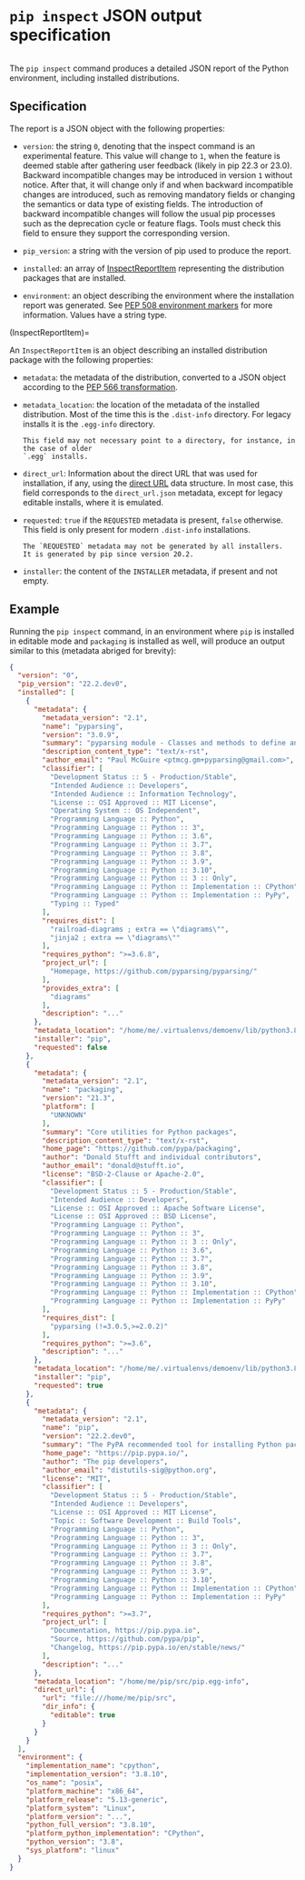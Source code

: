 # `pip inspect` JSON output specification

```{versionadded} 22.2
```

The `pip inspect` command produces a detailed JSON report of the Python
environment, including installed distributions.

## Specification

The report is a JSON object with the following properties:

- `version`: the string `0`, denoting that the inspect command is an experimental
  feature. This value will change to `1`, when the feature is deemed stable after
  gathering user feedback (likely in pip 22.3 or 23.0). Backward incompatible changes
  may be introduced in version `1` without notice. After that, it will change only if
  and when backward incompatible changes are introduced, such as removing mandatory
  fields or changing the semantics or data type of existing fields. The introduction of
  backward incompatible changes will follow the usual pip processes such as the
  deprecation cycle or feature flags. Tools must check this field to ensure they support
  the corresponding version.

- `pip_version`: a string with the version of pip used to produce the report.

- `installed`: an array of [InspectReportItem](InspectReportItem) representing the
  distribution packages that are installed.

- `environment`: an object describing the environment where the installation report was
  generated. See [PEP 508 environment
  markers](https://peps.python.org/pep-0508/#environment-markers) for more information.
  Values have a string type.

(InspectReportItem)=

An `InspectReportItem` is an object describing an installed distribution package with
the following properties:

- `metadata`: the metadata of the distribution, converted to a JSON object according to
  the [PEP 566
  transformation](https://www.python.org/dev/peps/pep-0566/#json-compatible-metadata).

- `metadata_location`: the location of the metadata of the installed distribution. Most
  of the time this is the `.dist-info` directory. For legacy installs it is the
  `.egg-info` directory.

  ```{warning}
  This field may not necessary point to a directory, for instance, in the case of older
  `.egg` installs.
  ```

- `direct_url`: Information about the direct URL that was used for installation, if any,
  using the [direct
  URL](https://packaging.python.org/en/latest/specifications/direct-url/) data
  structure. In most case, this field corresponds to the `direct_url.json` metadata,
  except for legacy editable installs, where it is emulated.

- `requested`: `true` if the `REQUESTED` metadata is present, `false` otherwise. This
  field is only present for modern `.dist-info` installations.

  ```{note}
  The `REQUESTED` metadata may not be generated by all installers.
  It is generated by pip since version 20.2.
  ```

- `installer`: the content of the `INSTALLER` metadata, if present and not empty.

## Example

Running the ``pip inspect`` command, in an environment where `pip` is installed in
editable mode and `packaging` is installed as well, will produce an output similar to
this (metadata abriged for brevity):

```json
{
  "version": "0",
  "pip_version": "22.2.dev0",
  "installed": [
    {
      "metadata": {
        "metadata_version": "2.1",
        "name": "pyparsing",
        "version": "3.0.9",
        "summary": "pyparsing module - Classes and methods to define and execute parsing grammars",
        "description_content_type": "text/x-rst",
        "author_email": "Paul McGuire <ptmcg.gm+pyparsing@gmail.com>",
        "classifier": [
          "Development Status :: 5 - Production/Stable",
          "Intended Audience :: Developers",
          "Intended Audience :: Information Technology",
          "License :: OSI Approved :: MIT License",
          "Operating System :: OS Independent",
          "Programming Language :: Python",
          "Programming Language :: Python :: 3",
          "Programming Language :: Python :: 3.6",
          "Programming Language :: Python :: 3.7",
          "Programming Language :: Python :: 3.8",
          "Programming Language :: Python :: 3.9",
          "Programming Language :: Python :: 3.10",
          "Programming Language :: Python :: 3 :: Only",
          "Programming Language :: Python :: Implementation :: CPython",
          "Programming Language :: Python :: Implementation :: PyPy",
          "Typing :: Typed"
        ],
        "requires_dist": [
          "railroad-diagrams ; extra == \"diagrams\"",
          "jinja2 ; extra == \"diagrams\""
        ],
        "requires_python": ">=3.6.8",
        "project_url": [
          "Homepage, https://github.com/pyparsing/pyparsing/"
        ],
        "provides_extra": [
          "diagrams"
        ],
        "description": "..."
      },
      "metadata_location": "/home/me/.virtualenvs/demoenv/lib/python3.8/site-packages/pyparsing-3.0.9.dist-info",
      "installer": "pip",
      "requested": false
    },
    {
      "metadata": {
        "metadata_version": "2.1",
        "name": "packaging",
        "version": "21.3",
        "platform": [
          "UNKNOWN"
        ],
        "summary": "Core utilities for Python packages",
        "description_content_type": "text/x-rst",
        "home_page": "https://github.com/pypa/packaging",
        "author": "Donald Stufft and individual contributors",
        "author_email": "donald@stufft.io",
        "license": "BSD-2-Clause or Apache-2.0",
        "classifier": [
          "Development Status :: 5 - Production/Stable",
          "Intended Audience :: Developers",
          "License :: OSI Approved :: Apache Software License",
          "License :: OSI Approved :: BSD License",
          "Programming Language :: Python",
          "Programming Language :: Python :: 3",
          "Programming Language :: Python :: 3 :: Only",
          "Programming Language :: Python :: 3.6",
          "Programming Language :: Python :: 3.7",
          "Programming Language :: Python :: 3.8",
          "Programming Language :: Python :: 3.9",
          "Programming Language :: Python :: 3.10",
          "Programming Language :: Python :: Implementation :: CPython",
          "Programming Language :: Python :: Implementation :: PyPy"
        ],
        "requires_dist": [
          "pyparsing (!=3.0.5,>=2.0.2)"
        ],
        "requires_python": ">=3.6",
        "description": "..."
      },
      "metadata_location": "/home/me/.virtualenvs/demoenv/lib/python3.8/site-packages/packaging-21.3.dist-info",
      "installer": "pip",
      "requested": true
    },
    {
      "metadata": {
        "metadata_version": "2.1",
        "name": "pip",
        "version": "22.2.dev0",
        "summary": "The PyPA recommended tool for installing Python packages.",
        "home_page": "https://pip.pypa.io/",
        "author": "The pip developers",
        "author_email": "distutils-sig@python.org",
        "license": "MIT",
        "classifier": [
          "Development Status :: 5 - Production/Stable",
          "Intended Audience :: Developers",
          "License :: OSI Approved :: MIT License",
          "Topic :: Software Development :: Build Tools",
          "Programming Language :: Python",
          "Programming Language :: Python :: 3",
          "Programming Language :: Python :: 3 :: Only",
          "Programming Language :: Python :: 3.7",
          "Programming Language :: Python :: 3.8",
          "Programming Language :: Python :: 3.9",
          "Programming Language :: Python :: 3.10",
          "Programming Language :: Python :: Implementation :: CPython",
          "Programming Language :: Python :: Implementation :: PyPy"
        ],
        "requires_python": ">=3.7",
        "project_url": [
          "Documentation, https://pip.pypa.io",
          "Source, https://github.com/pypa/pip",
          "Changelog, https://pip.pypa.io/en/stable/news/"
        ],
        "description": "..."
      },
      "metadata_location": "/home/me/pip/src/pip.egg-info",
      "direct_url": {
        "url": "file:///home/me/pip/src",
        "dir_info": {
          "editable": true
        }
      }
    }
  ],
  "environment": {
    "implementation_name": "cpython",
    "implementation_version": "3.8.10",
    "os_name": "posix",
    "platform_machine": "x86_64",
    "platform_release": "5.13-generic",
    "platform_system": "Linux",
    "platform_version": "...",
    "python_full_version": "3.8.10",
    "platform_python_implementation": "CPython",
    "python_version": "3.8",
    "sys_platform": "linux"
  }
}
```
